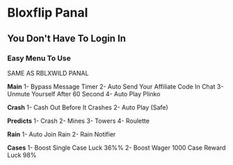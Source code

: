 # Bloxflip Panal
## You Don't Have To Login In
### Easy Menu To Use

SAME AS RBLXWILD PANAL

**Main**
1- Bypass Message Timer
2- Auto Send Your Affiliate Code In Chat
3- Unmute Yourself After 60 Second
4- Auto Play Plinko

**Crash**
1- Cash Out Before It Crashes
2- Auto Play (Safe)

**Predicts**
1- Crash
2- Mines
3- Towers
4- Roulette

**Rain**
1- Auto Join Rain
2- Rain Notifier

**Cases**
1- Boost Single Case Luck 36%%
2- Boost Wager 1000 Case Reward Luck 98%
